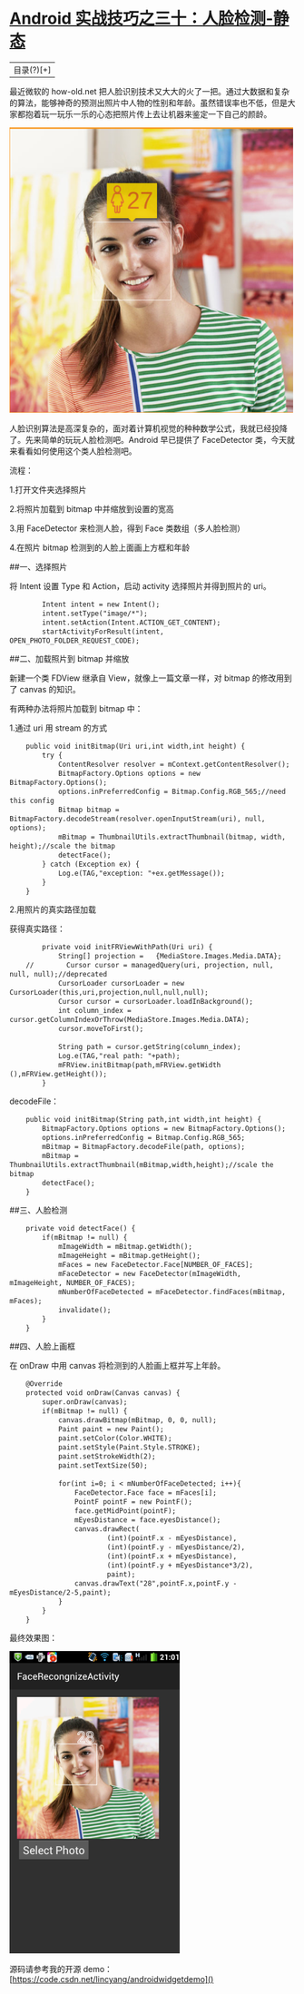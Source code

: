# [Android 实战技巧之三十：人脸检测-静态](http://blog.csdn.net/lincyang/article/details/45625183)

<table class="table table-bordered table-striped table-condensed"> <tr> <td>目录(?)[+]</td> </tr> </table>

最近微软的 how-old.net 把人脸识别技术又大大的火了一把。通过大数据和复杂的算法，能够神奇的预测出照片中人物的性别和年龄。虽然错误率也不低，但是大家都抱着玩一玩乐一乐的心态把照片传上去让机器来鉴定一下自己的颜龄。 

![fig.1](images/30-1.png)

人脸识别算法是高深复杂的，面对着计算机视觉的种种数学公式，我就已经投降了。先来简单的玩玩人脸检测吧。Android 早已提供了 FaceDetector 类，今天就来看看如何使用这个类人脸检测吧。

流程： 

1.打开文件夹选择照片 

2.将照片加载到 bitmap 中并缩放到设置的宽高 

3.用 FaceDetector 来检测人脸，得到 Face 类数组（多人脸检测）
 
4.在照片 bitmap 检测到的人脸上面画上方框和年龄

##一、选择照片

将 Intent 设置 Type 和 Action，启动 activity 选择照片并得到照片的 uri。

```
        Intent intent = new Intent();
        intent.setType("image/*");
        intent.setAction(Intent.ACTION_GET_CONTENT);
        startActivityForResult(intent, OPEN_PHOTO_FOLDER_REQUEST_CODE);
```

##二、加载照片到 bitmap 并缩放

新建一个类 FDView 继承自 View，就像上一篇文章一样，对 bitmap 的修改用到了 canvas 的知识。 

有两种办法将照片加载到 bitmap 中：
 
1.通过 uri 用 stream 的方式

```
    public void initBitmap(Uri uri,int width,int height) {
        try {
            ContentResolver resolver = mContext.getContentResolver();
            BitmapFactory.Options options = new BitmapFactory.Options();
            options.inPreferredConfig = Bitmap.Config.RGB_565;//need this config
            Bitmap bitmap = BitmapFactory.decodeStream(resolver.openInputStream(uri), null, options);
            mBitmap = ThumbnailUtils.extractThumbnail(bitmap, width, height);//scale the bitmap
            detectFace();
        } catch (Exception ex) {
            Log.e(TAG,"exception: "+ex.getMessage());
        }
    }
```

2.用照片的真实路径加载 

获得真实路径：

```
        private void initFRViewWithPath(Uri uri) {
            String[] projection =   {MediaStore.Images.Media.DATA};
    //        Cursor cursor = managedQuery(uri, projection, null, null, null);//deprecated
            CursorLoader cursorLoader = new CursorLoader(this,uri,projection,null,null,null);
            Cursor cursor = cursorLoader.loadInBackground();
            int column_index = cursor.getColumnIndexOrThrow(MediaStore.Images.Media.DATA);
            cursor.moveToFirst();

            String path = cursor.getString(column_index);
            Log.e(TAG,"real path: "+path);
            mFRView.initBitmap(path,mFRView.getWidth (),mFRView.getHeight());
        }
```

decodeFile：

```
    public void initBitmap(String path,int width,int height) {
        BitmapFactory.Options options = new BitmapFactory.Options();
        options.inPreferredConfig = Bitmap.Config.RGB_565;
        mBitmap = BitmapFactory.decodeFile(path, options);
        mBitmap = ThumbnailUtils.extractThumbnail(mBitmap,width,height);//scale the bitmap
        detectFace();
    }
```

##三、人脸检测

```
    private void detectFace() {
        if(mBitmap != null) {
            mImageWidth = mBitmap.getWidth();
            mImageHeight = mBitmap.getHeight();
            mFaces = new FaceDetector.Face[NUMBER_OF_FACES];
            mFaceDetector = new FaceDetector(mImageWidth, mImageHeight, NUMBER_OF_FACES);
            mNumberOfFaceDetected = mFaceDetector.findFaces(mBitmap, mFaces);
            invalidate();
        }
    }
```

##四、人脸上画框

在 onDraw 中用 canvas 将检测到的人脸画上框并写上年龄。

```
    @Override
    protected void onDraw(Canvas canvas) {
        super.onDraw(canvas);
        if(mBitmap != null) {
            canvas.drawBitmap(mBitmap, 0, 0, null);
            Paint paint = new Paint();
            paint.setColor(Color.WHITE);
            paint.setStyle(Paint.Style.STROKE);
            paint.setStrokeWidth(2);
            paint.setTextSize(50);

            for(int i=0; i < mNumberOfFaceDetected; i++){
                FaceDetector.Face face = mFaces[i];
                PointF pointF = new PointF();
                face.getMidPoint(pointF);
                mEyesDistance = face.eyesDistance();
                canvas.drawRect(
                        (int)(pointF.x - mEyesDistance),
                        (int)(pointF.y - mEyesDistance/2),
                        (int)(pointF.x + mEyesDistance),
                        (int)(pointF.y + mEyesDistance*3/2),
                        paint);
                canvas.drawText("28",pointF.x,pointF.y - mEyesDistance/2-5,paint);
            }
        }
    }
```

最终效果图： 

![fig.2](images/30-2.png)

源码请参考我的开源 demo：[https://code.csdn.net/lincyang/androidwidgetdemo]()